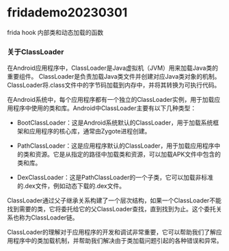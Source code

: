 # fridademo20230301
frida hook 内部类和动态加载的函数

### 关于ClassLoader
在Android应用程序中，ClassLoader是Java虚拟机（JVM）用来加载Java类的重要组件。
ClassLoader是负责加载Java类文件并创建对应Java类对象的机制。ClassLoader将.class文件中的字节码加载到内存中，并将其转换为可执行代码。

在Android系统中，每个应用程序都有一个独立的ClassLoader实例，用于加载应用程序中使用的类和库。Android中ClassLoader主要有以下几种类型：

- BootClassLoader：这是Android系统默认的ClassLoader，用于加载系统框架和应用程序的核心库，通常由Zygote进程创建。

- PathClassLoader：这是应用程序默认的ClassLoader，用于加载应用程序中的类和资源。它是从指定的路径中加载类和资源，可以加载APK文件中包含的类和库。

- DexClassLoader：这是PathClassLoader的一个子类，它可以加载非标准的.dex文件，例如动态下载的.dex文件。

ClassLoader通过父子继承关系构建了一个层次结构，如果一个ClassLoader不能找到需要的类，它将委托给它的父ClassLoader查找，直到找到为止。这个委托关系也称为ClassLoader链。

ClassLoader的理解对于应用程序的开发和调试非常重要，它可以帮助我们了解应用程序中的类加载机制，并帮助我们解决由于类加载问题引起的各种错误和异常。